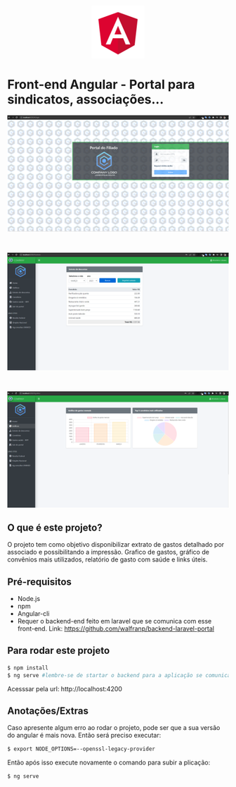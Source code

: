 
<p align="center">
  <img src="src/assets/angular.png" alt="angular-logo" width="120px" height="120px"/>
</p>

# Front-end Angular - Portal para sindicatos, associações...

<p align="center">
  <img src="src/assets/tela-login.png"/>
</p>
<br>
<p align="center">
  <img src="src/assets/tela-extrato.png"/>
</p>
<br>
<p align="center">
  <img src="src/assets/tela-graficos.png"/>
</p>

## O que é este projeto?
O projeto tem como objetivo disponibilizar extrato de gastos detalhado por associado e possibilitando a impressão. Grafico de gastos, gráfico de convênios mais utilizados, relatório de gasto com saúde e links úteis.

## Pré-requisitos
- Node.js
- npm
- Angular-cli
- Requer o backend-end feito em laravel que se comunica com esse front-end. Link: https://github.com/walfranp/backend-laravel-portal 

## Para rodar este projeto
```bash
$ npm install
$ ng serve #lembre-se de startar o backend para a aplicação se comunicar com o banco
```
Acesssar pela url: http://localhost:4200

## Anotações/Extras
Caso apresente algum erro ao rodar o projeto, pode ser que a sua versão do angular é mais nova. Então será preciso executar:
```bash
$ export NODE_OPTIONS=--openssl-legacy-provider
```
Então após isso execute novamente o comando para subir a plicação:
```bash
$ ng serve
```
